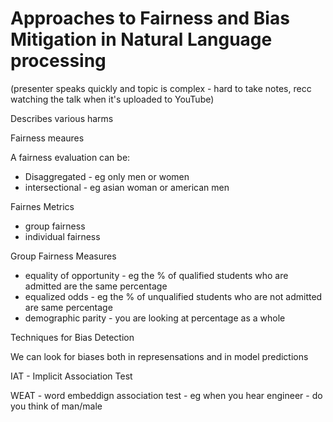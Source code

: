 # Approaches to Fairness and Bias Mitigation in Natural Language processing

(presenter speaks quickly and topic is complex - hard to take notes, recc watching the talk when it's uploaded to YouTube)

Describes various harms

Fairness meaures

A fairness evaluation can be:
- Disaggregated - eg only men or women
- intersectional - eg asian woman or american men

Fairnes Metrics

- group fairness
- individual fairness

Group Fairness Measures
- equality of opportunity - eg the % of qualified students who are admitted are the same percentage
- equalized odds - eg the % of unqualified students who are not admitted are same percentage
- demographic parity - you are looking at percentage as a whole

Techniques for Bias Detection

We can look for biases both in represensations and in model predictions

IAT - Implicit Association Test

WEAT - word embeddign association test - eg when you hear engineer - do you think of man/male

